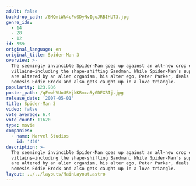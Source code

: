 ```yaml
---
adult: false
backdrop_path: /6MQmtWk4cFwSDyNvIgoJRBIHUT3.jpg
genre_ids:
  - 14
  - 28
  - 12
id: 559
original_language: en
original_title: Spider-Man 3
overview: >-
  The seemingly invincible Spider-Man goes up against an all-new crop of
  villains—including the shape-shifting Sandman. While Spider-Man’s superpowers
  are altered by an alien organism, his alter ego, Peter Parker, deals with
  nemesis Eddie Brock and also gets caught up in a love triangle.
popularity: 123.986
poster_path: /qFmwhVUoUSXjkKRmca5yGDEXBIj.jpg
release_date: '2007-05-01'
title: Spider-Man 3
video: false
vote_average: 6.4
vote_count: 11620
type: movie
companies:
  - name: Marvel Studios
    id: '420'
description: >-
  The seemingly invincible Spider-Man goes up against an all-new crop of
  villains—including the shape-shifting Sandman. While Spider-Man’s superpowers
  are altered by an alien organism, his alter ego, Peter Parker, deals with
  nemesis Eddie Brock and also gets caught up in a love triangle.
layout: ../../layouts/MainLayout.astro
---
```


